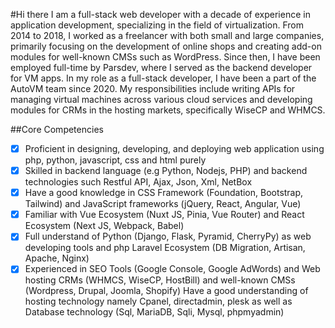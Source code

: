 #Hi there
I am a full-stack web developer with a decade of experience in application development, specializing in the field of virtualization. From 2014 to 2018, I worked as a freelancer with both small and large companies, primarily focusing on the development of online shops and creating add-on modules for well-known CMSs such as WordPress. Since then, I have been employed full-time by Parsdev, where I served as the backend developer for VM apps. In my role as a full-stack developer, I have been a part of the AutoVM team since 2020. My responsibilities include writing APIs for managing virtual machines across various cloud services and developing modules for CRMs in the hosting markets, specifically WiseCP and WHMCS.


##Core Competencies
-[x] Proficient in designing, developing, and deploying web application using php, python, javascript, css and html purely
-[x] Skilled in backend language (e.g Python, Nodejs, PHP) and backend technologies such Restful API, Ajax, Json, Xml, NetBox
-[x] Have a good knowledge in CSS Framework (Foundation, Bootstrap, Tailwind) and JavaScript frameworks (jQuery, React, Angular, Vue)
-[x] Familiar with Vue Ecosystem (Nuxt JS, Pinia, Vue Router) and React Ecosystem (Next JS, Webpack, Babel)
-[x] Full understand of Python (Django, Flask, Pyramid, CherryPy) as web developing tools and php Laravel Ecosystem (DB Migration, Artisan, Apache, Nginx)
-[x] Experienced in SEO Tools (Google Console, Google AdWords) and Web hosting CRMs (WHMCS, WiseCP, HostBill) and well-known CMSs (Wordpress, Drupal, Joomla, Shopify) Have a good understanding of hosting technology namely Cpanel, directadmin, plesk as well as Database technology (Sql, MariaDB, Sqli, Mysql, phpmyadmin)
